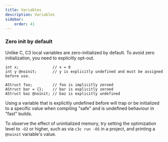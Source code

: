 ```yaml
---
title: Variables
description: Variables
sidebar:
    order: 41
---
```



### Zero init by default

Unlike C, C3 local variables are zero-initialized by default. To avoid zero initialization, you need to explicitly opt-out.

```c3
int x;               // x = 0
int y @noinit;       // y is explicitly undefined and must be assigned before use.

AStruct foo;         // foo is implicitly zeroed
AStruct bar = {};    // bar is explicitly zeroed
AStruct baz @noinit; // baz is explicitly undefined
```

Using a variable that is explicitly undefined before will trap or be initialized to a 
specific value when compiling "safe" and is undefined behaviour in "fast" builds.

To observe the effect of unintialized memory, try setting the optimization level to `-O2` or higher, such as via `c3c run -O5` in a project, and printing a `@noinit` variable's value.
